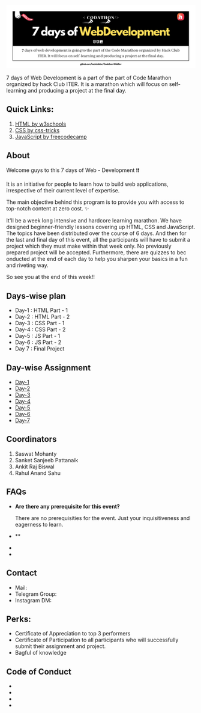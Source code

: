 
<img src="./img/hero.png">


7 days of Web Development is a part of the part of Code Marathon organized by hack Club ITER. It is a marathon which will focus on self-learning and producing a project at the final day.

## Quick Links:
1. [HTML by w3schools](https://www.w3schools.com/html/)
2. [CSS by css-tricks](https://css-tricks.com/)
3. [JavaScript by freecodecamp](https://www.freecodecamp.org/learn/javascript-algorithms-and-data-structures/)

## About
Welcome guys to this 7 days of Web - Development ❗❗ 

It is an initiative for people to learn how to build web applications, irrespective of their current level of expertise. 

The main objective behind this program is to provide you with access to top-notch content at zero cost. ✨

It'll be a week long intensive and hardcore learning marathon. We have designed beginner-friendly lessons covering up HTML, CSS and JavaScript. The topics have been distributed over the course of 6 days. And then for the last and final day of this event, all the participants will have to submit a project which they must make within that week only. No previously prepared project will be accepted. Furthermore, there are quizzes to bec onducted at the end of each day to help you sharpen your basics in a fun and riveting way.

So see you at the end of this week!!

## Days-wise plan
- Day-1 : HTML Part - 1
- Day-2 : HTML Part - 2
- Day-3 : CSS Part - 1
- Day-4 : CSS Part - 2
- Day-5 : JS Part - 1
- Day-6 : JS Part - 2
- Day 7 : Final Project

## Day-wise Assignment
- [Day-1](https://github.com/hackclubiter/Codathon-WebDev/blob/main/Day-1/README.md) 
- [Day-2](https://github.com/hackclubiter/Codathon-WebDev/blob/main/Day-2/README.md)
- [Day-3](https://github.com/hackclubiter/Codathon-WebDev/blob/main/Day-3/README.md) 
- [Day-4](https://github.com/hackclubiter/Codathon-WebDev/blob/main/Day-4/README.md)
- [Day-5](https://github.com/hackclubiter/Codathon-WebDev/blob/main/Day-5/README.md)
- [Day-6](https://github.com/hackclubiter/Codathon-WebDev/blob/main/Day-6/README.md)
- [Day-7](https://github.com/hackclubiter/Codathon-WebDev/blob/main/Day-7/README.md)

## Coordinators
1. Saswat Mohanty
2. Sanket Sanjeeb Pattanaik 
3. Ankit Raj Biswal
4. Rahul Anand Sahu

## FAQs
- **Are there any prerequisite for this event?**

    There are no prerequisities for the event. Just your inquisitiveness and eagerness to learn.

- **
-
-

## Contact
- Mail:  
- Telegram Group: 
- Instagram DM: 

## Perks:
- Certificate of Appreciation to top 3 performers
- Certificate of Participation to all participants who will successfully submit their assignment and project.
- Bagful of knowledge

## Code of Conduct
-
-
-
-

